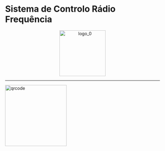 # Sistema de Controlo Rádio Frequência

<div align="center">
  <a href="https://manoper93.github.io/SCRF_HP/" target="_blank">
    <img src="https://github.com/user-attachments/assets/d67fee48-8bf4-4e06-a38c-e5fc8dc90ed3" alt="logo_0" width="150"/>
  </a>
</div>

-----

<img src="https://github.com/user-attachments/assets/0a5f6399-ba1f-4ca2-898b-0d47ab6e2a62" alt="qrcode" width="200"/>
